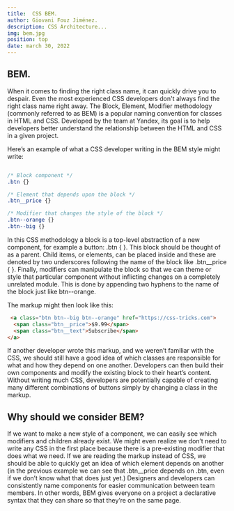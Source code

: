 ```yaml
---
title:  CSS BEM. 
author: Giovani Fouz Jiménez.
description: CSS Architecture...
img: bem.jpg
position: top
date: march 30, 2022
---
```


## BEM.
When it comes to finding the right class name, it can quickly drive you to despair. 
Even the most experienced CSS developers don't always find the right class name right away.
The Block, Element, Modifier methodology (commonly referred to as BEM) is a popular naming convention for classes in HTML and CSS. Developed by the team at Yandex, its goal is to help developers better understand the relationship between the HTML and CSS in a given project.

Here’s an example of what a CSS developer writing in the BEM style might write:
```css

/* Block component */
.btn {}

/* Element that depends upon the block */ 
.btn__price {}

/* Modifier that changes the style of the block */
.btn--orange {} 
.btn--big {}

```
In this CSS methodology a block is a top-level abstraction of a new component, for example a button: .btn { }. This block should be thought of as a parent. Child items, or elements, can be placed inside and these are denoted by two underscores following the name of the block like .btn__price { }. Finally, modifiers can manipulate the block so that we can theme or style that particular component without inflicting changes on a completely unrelated module. This is done by appending two hyphens to the name of the block just like btn--orange.

The markup might then look like this:
```html
 <a class="btn btn--big btn--orange" href="https://css-tricks.com">
  <span class="btn__price">$9.99</span>
  <span class="btn__text">Subscribe</span>
</a>
```
If another developer wrote this markup, and we weren’t familiar with the CSS, we should still have a good idea of which classes are responsible for what and how they depend on one another. Developers can then build their own components and modify the existing block to their heart’s content. Without writing much CSS, developers are potentially capable of creating many different combinations of buttons simply by changing a class in the markup.

## Why should we consider BEM?
If we want to make a new style of a component, we can easily see which modifiers and children already exist. We might even realize we don’t need to write any CSS in the first place because there is a pre-existing modifier that does what we need.
If we are reading the markup instead of CSS, we should be able to quickly get an idea of which element depends on another (in the previous example we can see that .btn__price depends on .btn, even if we don’t know what that does just yet.)
Designers and developers can consistently name components for easier communication between team members. In other words, BEM gives everyone on a project a declarative syntax that they can share so that they’re on the same page.